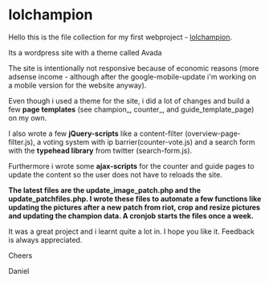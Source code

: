 # lolchampion
Hello this is the file collection for my first webproject -  [lolchampion](http://www.lolchampion.de).

Its a wordpress site with a theme called Avada

The site is intentionally not responsive because of economic reasons (more adsense income - although after the google-mobile-update i'm working on a mobile version for the website anyway).

Even though i used a theme for the site, i did a lot of changes and build a few **page templates** (see champion_, counter_, and guide_template_page) on my own.

I also wrote a few **jQuery-scripts** like a content-filter (overview-page-filter.js), a voting system with ip barrier(counter-vote.js) and a search form with the **typehead library** from twitter (search-form.js).

Furthermore i wrote some **ajax-scripts** for the counter and guide pages to update the content so the user does not have to reloads the site.  

**The latest files are the update_image_patch.php and the update_patchfiles.php. I wrote these files to automate a few functions like updating the pictures after a new patch from riot, crop and resize pictures and updating the champion data. A cronjob starts the files once a week.**

It was a great project and i learnt quite a lot in. I hope you like it. Feedback is always appreciated.

Cheers

Daniel






